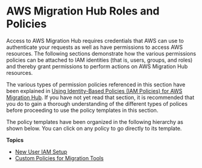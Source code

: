# AWS Migration Hub Roles and Policies<a name="policy-templates"></a>

Access to AWS Migration Hub requires credentials that AWS can use to authenticate your requests as well as have permissions to access AWS resources\. The following sections demonstrate how the various permissions policies can be attached to IAM identities \(that is, users, groups, and roles\) and thereby grant permissions to perform actions on AWS Migration Hub resources\.

The various types of permission policies referenced in this section have been explained in [Using Identity\-Based Policies \(IAM Policies\) for AWS Migration Hub](auth-and-access-explained.md#access-control-identity-based)\. If you have not yet read that section, it is recommended that you do to gain a thorough understanding of the different types of polices before proceeding to use the policy templates in this section\. 

The policy templates have been organized in the following hierarchy as shown below\. You can click on any policy to go directly to its template\.

**Topics**
+ [New User IAM Setup](new-customer-setup.md)
+ [Custom Policies for Migration Tools](customer-managed-vendor.md)